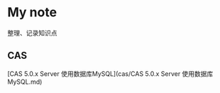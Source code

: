# My note
整理、记录知识点

## CAS

[CAS 5.0.x Server 使用数据库MySQL](cas/CAS 5.0.x Server 使用数据库MySQL.md)









